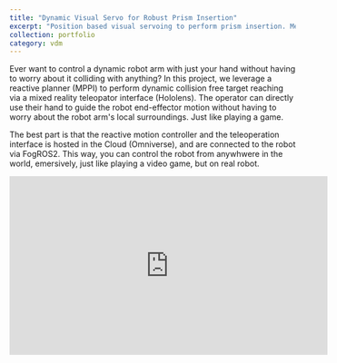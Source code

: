 ```yaml
---
title: "Dynamic Visual Servo for Robust Prism Insertion"
excerpt: "Position based visual servoing to perform prism insertion. Measuring relative 3D pose between objects (instead of relative to the arm end-effector), the insertions are robust and precise even when either object slips or moves at any time. <br/><img src='/images/profolio/02_VBM_VisualServo_Insertion.png'>"
collection: portfolio
category: vdm
---
```


Ever want to control a dynamic robot arm with just your hand without having to worry about it colliding with anything?  In this project, we leverage a reactive planner (MPPI) to perform dynamic collision free target reaching via a mixed reality teleopator interface (Hololens).  The operator can directly use their hand to guide the robot end-effector motion without having to worry about the robot arm's local surroundings.  Just like playing a game.

The best part is that the reactive motion controller and the teleoperation interface is hosted in the Cloud (Omniverse), and are connected to the robot via FogROS2.  This way, you can control the robot from anywhwere in the world, emersively, just like playing a video game, but on real robot.

<iframe width="560" height="315" src="https://www.youtube-nocookie.com/embed/tg-abAgBrIk?si=vrblSYQRiiXWRzR8&amp;start=14" title="YouTube video player" frameborder="0" allow="accelerometer; autoplay; clipboard-write; encrypted-media; gyroscope; picture-in-picture; web-share" referrerpolicy="strict-origin-when-cross-origin" allowfullscreen></iframe>

<br/>

